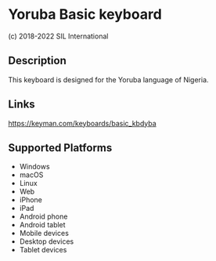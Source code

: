 Yoruba Basic keyboard
==============

(c) 2018-2022 SIL International

Description
-----------

This keyboard is designed for the Yoruba language of Nigeria.

Links
-----
https://keyman.com/keyboards/basic_kbdyba

Supported Platforms
-------------------
 * Windows
 * macOS
 * Linux
 * Web
 * iPhone
 * iPad
 * Android phone
 * Android tablet
 * Mobile devices
 * Desktop devices
 * Tablet devices

